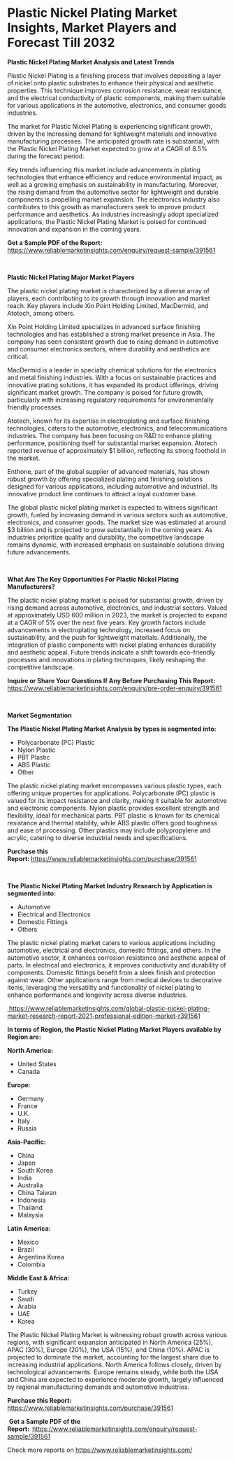 <p><h1>Plastic Nickel Plating Market Insights, Market Players and Forecast Till 2032</h1></p><p><strong>Plastic Nickel Plating Market Analysis and Latest Trends</strong></p>
<p><p>Plastic Nickel Plating is a finishing process that involves depositing a layer of nickel onto plastic substrates to enhance their physical and aesthetic properties. This technique improves corrosion resistance, wear resistance, and the electrical conductivity of plastic components, making them suitable for various applications in the automotive, electronics, and consumer goods industries. </p><p>The market for Plastic Nickel Plating is experiencing significant growth, driven by the increasing demand for lightweight materials and innovative manufacturing processes. The anticipated growth rate is substantial, with the Plastic Nickel Plating Market expected to grow at a CAGR of 8.5% during the forecast period. </p><p>Key trends influencing this market include advancements in plating technologies that enhance efficiency and reduce environmental impact, as well as a growing emphasis on sustainability in manufacturing. Moreover, the rising demand from the automotive sector for lightweight and durable components is propelling market expansion. The electronics industry also contributes to this growth as manufacturers seek to improve product performance and aesthetics. As industries increasingly adopt specialized applications, the Plastic Nickel Plating Market is poised for continued innovation and expansion in the coming years.</p></p>
<p><strong>Get a Sample PDF of the Report:&nbsp;</strong> <a href="https://www.reliablemarketinsights.com/enquiry/request-sample/391561?utm_campaign=2280&utm_medium=2&utm_source=Github&utm_content=ia&utm_term=29032025&utm_id=plastic-nickel-plating">https://www.reliablemarketinsights.com/enquiry/request-sample/391561</a></p>
<p>&nbsp;</p>
<p><strong>Plastic Nickel Plating Major Market Players</strong></p>
<p><p>The plastic nickel plating market is characterized by a diverse array of players, each contributing to its growth through innovation and market reach. Key players include Xin Point Holding Limited, MacDermid, and Atotech, among others.</p><p>Xin Point Holding Limited specializes in advanced surface finishing technologies and has established a strong market presence in Asia. The company has seen consistent growth due to rising demand in automotive and consumer electronics sectors, where durability and aesthetics are critical.</p><p>MacDermid is a leader in specialty chemical solutions for the electronics and metal finishing industries. With a focus on sustainable practices and innovative plating solutions, it has expanded its product offerings, driving significant market growth. The company is poised for future growth, particularly with increasing regulatory requirements for environmentally friendly processes.</p><p>Atotech, known for its expertise in electroplating and surface finishing technologies, caters to the automotive, electronics, and telecommunications industries. The company has been focusing on R&D to enhance plating performance, positioning itself for substantial market expansion. Atotech reported revenue of approximately $1 billion, reflecting its strong foothold in the market.</p><p>Enthone, part of the global supplier of advanced materials, has shown robust growth by offering specialized plating and finishing solutions designed for various applications, including automotive and industrial. Its innovative product line continues to attract a loyal customer base.</p><p>The global plastic nickel plating market is expected to witness significant growth, fueled by increasing demand in various sectors such as automotive, electronics, and consumer goods. The market size was estimated at around $3 billion and is projected to grow substantially in the coming years. As industries prioritize quality and durability, the competitive landscape remains dynamic, with increased emphasis on sustainable solutions driving future advancements.</p></p>
<p>&nbsp;</p>
<p><strong>What Are The Key Opportunities For Plastic Nickel Plating Manufacturers?</strong></p>
<p><p>The plastic nickel plating market is poised for substantial growth, driven by rising demand across automotive, electronics, and industrial sectors. Valued at approximately USD 600 million in 2023, the market is projected to expand at a CAGR of 5% over the next five years. Key growth factors include advancements in electroplating technology, increased focus on sustainability, and the push for lightweight materials. Additionally, the integration of plastic components with nickel plating enhances durability and aesthetic appeal. Future trends indicate a shift towards eco-friendly processes and innovations in plating techniques, likely reshaping the competitive landscape.</p></p>
<p><strong>Inquire or Share Your Questions If Any Before Purchasing This Report:</strong> <a href="https://www.reliablemarketinsights.com/enquiry/pre-order-enquiry/391561?utm_campaign=2280&utm_medium=2&utm_source=Github&utm_content=ia&utm_term=29032025&utm_id=plastic-nickel-plating">https://www.reliablemarketinsights.com/enquiry/pre-order-enquiry/391561</a></p>
<p>&nbsp;</p>
<p><strong>Market Segmentation</strong></p>
<p><strong>The Plastic Nickel Plating Market Analysis by types is segmented into:</strong></p>
<p><ul><li>Polycarbonate (PC) Plastic</li><li>Nylon Plastic</li><li>PBT Plastic</li><li>ABS Plastic</li><li>Other</li></ul></p>
<p><p>The plastic nickel plating market encompasses various plastic types, each offering unique properties for applications. Polycarbonate (PC) plastic is valued for its impact resistance and clarity, making it suitable for automotive and electronic components. Nylon plastic provides excellent strength and flexibility, ideal for mechanical parts. PBT plastic is known for its chemical resistance and thermal stability, while ABS plastic offers good toughness and ease of processing. Other plastics may include polypropylene and acrylic, catering to diverse industrial needs and specifications.</p></p>
<p><strong>Purchase this Report:&nbsp;</strong><a href="https://www.reliablemarketinsights.com/purchase/391561?utm_campaign=2280&utm_medium=2&utm_source=Github&utm_content=ia&utm_term=29032025&utm_id=plastic-nickel-plating">https://www.reliablemarketinsights.com/purchase/391561</a></p>
<p>&nbsp;</p>
<p><strong>The Plastic Nickel Plating Market Industry Research by Application is segmented into:</strong></p>
<p><ul><li>Automotive</li><li>Electrical and Electronics</li><li>Domestic Fittings</li><li>Others</li></ul></p>
<p><p>The plastic nickel plating market caters to various applications including automotive, electrical and electronics, domestic fittings, and others. In the automotive sector, it enhances corrosion resistance and aesthetic appeal of parts. In electrical and electronics, it improves conductivity and durability of components. Domestic fittings benefit from a sleek finish and protection against wear. Other applications range from medical devices to decorative items, leveraging the versatility and functionality of nickel plating to enhance performance and longevity across diverse industries.</p></p>
<p><a href="https://www.reliablemarketinsights.com/global-plastic-nickel-plating-market-research-report-2021-professional-edition-market-r391561?utm_campaign=2280&utm_medium=2&utm_source=Github&utm_content=ia&utm_term=29032025&utm_id=plastic-nickel-plating">&nbsp;https://www.reliablemarketinsights.com/global-plastic-nickel-plating-market-research-report-2021-professional-edition-market-r391561</a></p>
<p><strong>In terms of Region, the Plastic Nickel Plating Market Players available by Region are:</strong></p>
<p>
    <p> <strong> North America: </strong>
        <ul>
            <li>United States</li>
            <li>Canada</li>
        </ul>
        </p> 
    <p> <strong> Europe: </strong>
        <ul>
            <li>Germany</li>
            <li>France</li>
            <li>U.K.</li>
            <li>Italy</li>
            <li>Russia</li>
        </ul>
        </p> 
    <p> <strong> Asia-Pacific: </strong>
        <ul>
            <li>China</li>
            <li>Japan</li>
            <li>South Korea</li>
            <li>India</li>
            <li>Australia</li>
            <li>China Taiwan</li>
            <li>Indonesia</li>
            <li>Thailand</li>
            <li>Malaysia</li>
        </ul>
        </p> 
    <p> <strong> Latin America: </strong>
        <ul>
            <li>Mexico</li>
            <li>Brazil</li>
            <li>Argentina Korea</li>
            <li>Colombia</li>
        </ul>
        </p> 
    <p> <strong> Middle East & Africa: </strong>
        <ul>
            <li>Turkey</li>
            <li>Saudi</li>
            <li>Arabia</li>
            <li>UAE</li>
            <li>Korea</li>
        </ul>
    </p>
    </p>
<p><p>The Plastic Nickel Plating Market is witnessing robust growth across various regions, with significant expansion anticipated in North America (25%), APAC (30%), Europe (20%), the USA (15%), and China (10%). APAC is projected to dominate the market, accounting for the largest share due to increasing industrial applications. North America follows closely, driven by technological advancements. Europe remains steady, while both the USA and China are expected to experience moderate growth, largely influenced by regional manufacturing demands and automotive industries.</p></p>
<p><strong>Purchase this Report: </strong><a href="https://www.reliablemarketinsights.com/purchase/391561?utm_campaign=2280&utm_medium=2&utm_source=Github&utm_content=ia&utm_term=29032025&utm_id=plastic-nickel-plating">https://www.reliablemarketinsights.com/purchase/391561</a></p>
<p>&nbsp;<strong>Get a Sample PDF of the Report:&nbsp;&nbsp;</strong><a href="https://www.reliablemarketinsights.com/enquiry/request-sample/391561?utm_campaign=2280&utm_medium=2&utm_source=Github&utm_content=ia&utm_term=29032025&utm_id=plastic-nickel-plating">https://www.reliablemarketinsights.com/enquiry/request-sample/391561</a></p>
<p><strong></strong></p>
<p>Check more reports on <a href="https://www.reliablemarketinsights.com/?utm_campaign=2280&utm_medium=2&utm_source=Github&utm_content=ia&utm_term=29032025&utm_id=plastic-nickel-plating">https://www.reliablemarketinsights.com/</a></p>